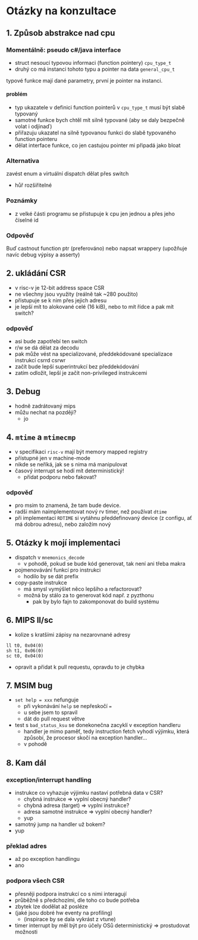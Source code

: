 # Otázky na konzultace

[//]: # (První konzultace)

## 1. Způsob abstrakce nad cpu

### Momentálně: pseudo c#/java interface

- struct nesoucí typovou informaci (function pointery) `cpu_type_t`
- druhý co má instanci tohoto typu a pointer na data   `general_cpu_t`

typové funkce mají dané parametry, první je pointer na instanci.

#### problém

- typ ukazatele v definici function pointerů v `cpu_type_t` musí být slabě typovaný
- samotné funkce bych chtěl mít silně typované (aby se daly bezpečně volat i odjinaď)
- přiřazuju ukazatel na silně typovanou funkci do slabě typovaného function pointeru
- dělat interface funkce, co jen castujou pointer mi připadá jako bloat

### Alternativa

zavést enum a virtuální dispatch dělat přes switch

- hůř rozšiřitelné

### Poznámky

- z velké části programu se přistupuje k cpu jen jednou a přes jeho číselné id

### Odpověď

Buď castnout function ptr (preferováno) nebo napsat wrappery (upožňuje navíc debug výpisy a asserty)

## 2. ukládání CSR

- v risc-v je 12-bit address space CSR
- ne všechny jsou využity (reálně tak ~280 použito)
- přistupuje se k nim přes jejich adresu
- je lepší mít to alokované celé (16 kiB), nebo to mít řídce a pak mít switch?

### odpověď

- asi bude zapotřebí ten switch
- r/w se dá dělat za decodu
- pak může vést na specializované, předdekódované specializace instrukcí csrrd csrwr
- začít bude lepší superintrukcí bez předdekódování
- zatím odložit, lepší je začít non-privileged instrukcemi

## 3. Debug

- hodně zadrátovaný mips
- můžu nechat na později?
  - jo

## 4. `mtime` a `mtimecmp`

- v specifikaci `risc-v` mají být memory mapped registry
- přístupné jen v machine-mode
- nikde se neříká, jak se s nima má manipulovat
- časový interrupt se hodí mít deterministický!
  - přidat podporu nebo fakovat?

### odpověď

- pro msim to znamená, že tam bude device.
- radši mám naimplementovat nový rv timer, než používat `dtime`
- při implementaci `RDTIME` si vytáhnu předdefinovaný device (z configu, ať má dobrou adresu), nebo založím nový

[//]: # (Druhé konzultace)

## 5. Otázky k mojí implementaci

- dispatch v `mnemonics_decode`
  - v pohodě, pokud se bude kód generovat, tak není ani třeba makra
- pojmenovávání funkcí pro instrukci
  - hodilo by se dát prefix
- copy-paste instrukce
  - má smysl vymýšlet něco lepšího a refactorovat?
  - možná by stálo za to generovat kód např. z pyzthonu
    - pak by bylo fajn to zakomponovat do build systému

## 6. MIPS ll/sc

- kolize s kratšími zápisy na nezarovnané adresy

```assembly
ll t0, 0x04(0)
sh t1, 0x06(0)
sc t0, 0x04(0)
```

- opravit a přidat k pull requestu, opravdu to je chybka

## 7. MSIM bug

- `set help = xxx` nefunguje
  - při vykonávání `help` se nepřeskočí `=`
  - u sebe jsem to spravil
  - dát do pull request větve
- test s `bad_status_ksu` se donekonečna zacyklí v exception handleru
  - handler je mimo paměť, tedy instruction fetch vyhodí výjimku, která způsobí, že procesor skočí na exception handler...
  - v pohodě

## 8. Kam dál

### exception/interrupt handling

- instrukce co vyhazuje výjimku nastaví potřebná data v CSR?
  - chybná instrukce => vyplní obecný handler?
  - chybná adresa (target) => vyplní instrukce?
  - adresa samotné instrukce => vyplní obecný handler?
  - yup
- samotný jump na handler už bokem?
- yup

### překlad adres

- až po exception handlingu
- ano

### podpora všech CSR

- přesněji podpora instrukcí co s nimi interagují
- průběžně s předchozími, dle toho co bude potřeba
- zbytek lze dodělat až posléze
- (jaké jsou dobré hw eventy na profiling)
  - (inspirace by se dala vykrást z vtune)
- timer interrupt by měl být pro účely OSů deterministický => prostudovat možnosti
